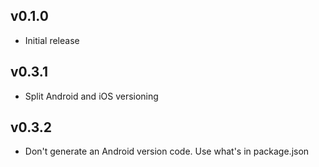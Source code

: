 ## v0.1.0

- Initial release

## v0.3.1

- Split Android and iOS versioning


## v0.3.2

- Don't generate an Android version code. Use what's in package.json
